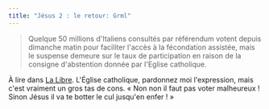 ```yaml
---
title: "Jésus 2 : le retour: Grml"
---
```


> Quelque 50 millions d'Italiens consultés par référendum votent depuis
dimanche matin pour faciliter l'accès à la fécondation assistée, mais le
suspense demeure sur le taux de participation en raison de la consigne
d'abstention donnée par l'Eglise catholique.

À lire dans [La
Libre](http://www.lalibre.be/article.phtml?id=10&subid=91&art_id=225033).
L'Église catholique, pardonnez moi l'expression, mais c'est vraiment un gros
tas de cons. « Non non il faut pas voter malheureux ! Sinon Jésus il va te
botter le cul jusqu'en enfer ! »

